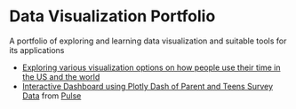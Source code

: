 # Data Visualization Portfolio
A portfolio of exploring and learning data visualization and suitable tools for its applications

- [Exploring various visualization options on how people use their time in the US and the world](https://nbviewer.org/github/clarehchao/DataVisualization/blob/main/UseofTimeWork/TimeUse_World_v2.ipynb)
- [Interactive Dashboard using Plotly Dash of Parent and Teens Survey Data](https://clarechao.pythonanywhere.com/) from [Pulse](https://www.pulsepeers.com/)
